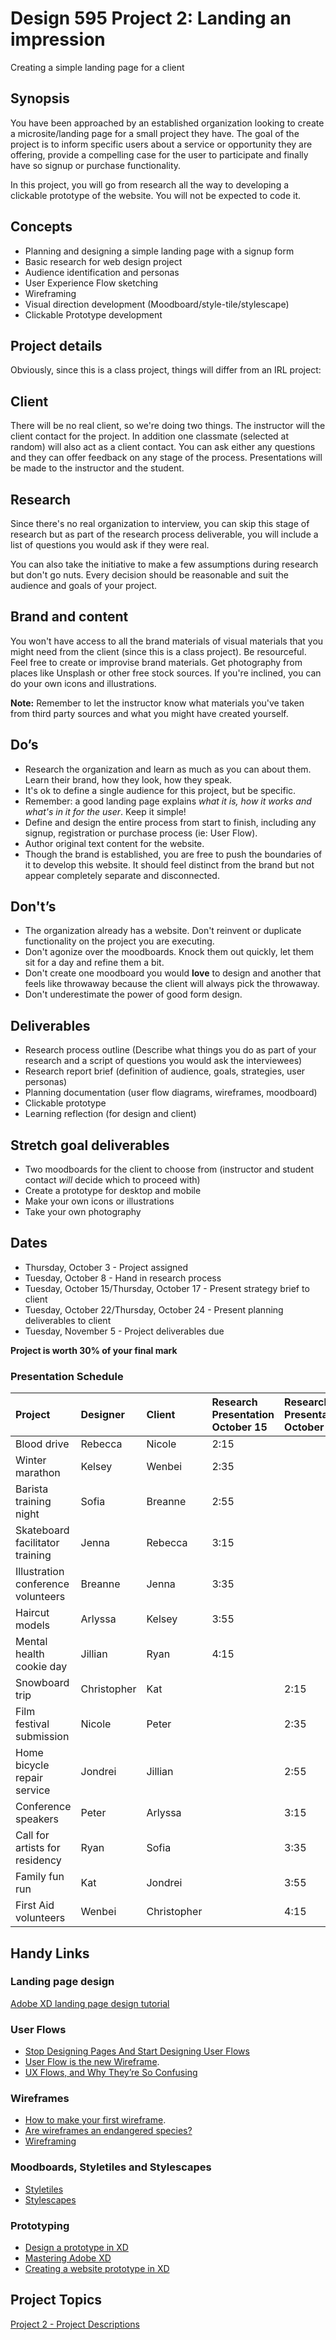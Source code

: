 # Design 595 Project 2: Landing an impression
Creating a simple landing page for a client

## Synopsis
You have been approached by an established organization looking to create a microsite/landing page for a small project they have. The goal of the project is to inform specific users about a service or opportunity they are offering, provide a compelling case for the user to participate and finally have so signup or purchase functionality.

In this project, you will go from research all the way to developing a clickable prototype of the website. You will not be expected to code it. 

## Concepts
- Planning and designing a simple landing page with a signup form
- Basic research for web design project
- Audience identification and personas
- User Experience Flow sketching
- Wireframing
- Visual direction development (Moodboard/style-tile/stylescape)
- Clickable Prototype development

## Project details
Obviously, since this is a class project, things will differ from an IRL project: 

## Client
There will be no real client, so we're doing two things. The instructor will the client contact for the project. In addition one classmate (selected at random) will also act as a client contact. You can ask either any questions and they can offer feedback on any stage of the process. Presentations will be made to the instructor and the student.

## Research
Since there's no real organization to interview, you can skip this stage of research but as part of the research process deliverable, you will include a list of questions you would ask if they were real.

You can also take the initiative to make a few assumptions during research but don't go nuts. Every decision should be reasonable and suit the audience and goals of your project.

## Brand and content
You won't have access to all the brand materials of visual materials that you might need from the client (since this is a class project). Be resourceful. Feel free to create or improvise brand materials. Get photography from places like Unsplash or other free stock sources. If you're inclined, you can do your own icons and illustrations. 

**Note:** Remember to let the instructor know what materials you've taken from third party sources and what you might have created yourself.

## Do’s
- Research the organization and learn as much as you can about them. Learn their brand, how they look, how they speak.
- It's ok to define a single audience for this project, but be specific.
- Remember: a good landing page explains *what it is, how it works and what's in it for the user*. Keep it simple!
- Define and design the entire process from start to finish, including any signup, registration or purchase process (ie: User Flow).
- Author original text content for the website.
- Though the brand is established, you are free to push the boundaries of it to develop this website. It should feel distinct from the brand but not appear completely separate and disconnected.

## Don't’s
- The organization already has a website. Don't reinvent or duplicate functionality on the project you are executing.
- Don't agonize over the moodboards. Knock them out quickly, let them sit for a day and refine them a bit. 
- Don't create one moodboard you would **love** to design and another that feels like throwaway because the client will always pick the throwaway.
- Don't underestimate the power of good form design.


## Deliverables
- Research process outline (Describe what things you do as part of your research and a script of questions you would ask the interviewees)
- Research report brief (definition of audience, goals, strategies, user personas) 
- Planning documentation (user flow diagrams, wireframes, moodboard)
- Clickable prototype
- Learning reflection (for design and client)

## Stretch goal deliverables
- Two moodboards for the client to choose from (instructor and student contact *will* decide which to proceed with)
- Create a prototype for desktop and mobile
- Make your own icons or illustrations
- Take your own photography

## Dates
- Thursday, October 3 - Project assigned  
- Tuesday, October 8 - Hand in research process 
- Tuesday, October 15/Thursday, October 17 - Present strategy brief to client
- Tuesday, October 22/Thursday, October 24 - Present planning deliverables to client
- Tuesday, November 5 - Project deliverables due

**Project is worth 30% of your final mark**

### Presentation Schedule
| Project | Designer | Client | Research Presentation October 15 | Research Presentation October 17 | Planning Presentation October 22 | Planning Presentation October 24 |
|:--|:--|:--|:--|:--|:--|:--|
| Blood drive | Rebecca | Nicole | 2:15 |  |  | 2:15 |
| Winter marathon | Kelsey | Wenbei | 2:35 |  |  | 2:35 |
| Barista training night | Sofia | Breanne | 2:55 |  |  | 2:55 |
| Skateboard facilitator training | Jenna | Rebecca | 3:15 |  |  | 3:15 |
| Illustration conference volunteers | Breanne | Jenna | 3:35 |  |  | 3:35 |
| Haircut models | Arlyssa | Kelsey | 3:55 |  |  | 3:55 |
| Mental health cookie day | Jillian | Ryan | 4:15 |  |  | 4:15 |
| Snowboard trip | Christopher | Kat |  | 2:15 | 2:15 |  |
| Film festival submission | Nicole | Peter |  | 2:35 | 2:35 |  |
| Home bicycle repair service | Jondrei | Jillian |  | 2:55 | 2:55 |  |
| Conference speakers | Peter | Arlyssa |  | 3:15 | 3:15 |  |
| Call for artists for residency | Ryan | Sofia |  | 3:35 | 3:35 |  |
| Family fun run | Kat | Jondrei |  | 3:55 | 3:55 |  |
| First Aid volunteers | Wenbei | Christopher |  | 4:15 | 4:15 |  |

## Handy Links 
### Landing page design
[Adobe XD landing page design tutorial](https://www.youtube.com/watch?v=KLCmXOdPw5o&feature=share)
### User Flows
- [Stop Designing Pages And Start Designing User Flows](https://www.smashingmagazine.com/2012/01/stop-designing-pages-start-designing-flows/)   
- [User Flow is the new Wireframe](https://uxdesign.cc/when-to-use-user-flows-guide-8b26ca9aa36a).  
- [UX Flows, and Why They’re So Confusing](https://blog.prototypr.io/ux-flows-and-why-theyre-so-confusing-26670b9089d4)
### Wireframes
- [How to make your first wireframe](https://www.invisionapp.com/inside-design/how-to-wireframe/). 
- [Are wireframes an endangered species?](https://www.kobot.ca/blog/are-wireframes-an-endangered-species/)   
- [Wireframing](https://www.usability.gov/how-to-and-tools/methods/wireframing.html)   
### Moodboards, Styletiles and Stylescapes
- [Styletiles](http://styletil.es/)   
- [Stylescapes](https://academy.thefutur.com/p/stylescapes)
### Prototyping
- [Design a prototype in XD](https://www.youtube.com/watch?v=EJE-H69RZ2A)
- [Mastering Adobe XD](https://www.youtube.com/watch?v=wCxQ-hHnmGc)
- [Creating a website prototype in XD](https://www.youtube.com/watch?v=gjNUwegxn1w)

## Project Topics
[Project 2 - Project Descriptions](Design_595-Project_2-Projects.md)